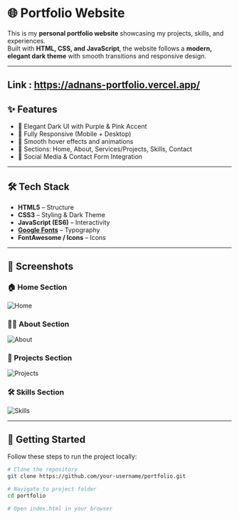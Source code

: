 # 🌐 Portfolio Website

This is my **personal portfolio website** showcasing my projects, skills, and experiences.  
Built with **HTML, CSS, and JavaScript**, the website follows a **modern, elegant dark theme** with smooth transitions and responsive design.  

---
## Link : https://adnans-portfolio.vercel.app/
## ✨ Features
- 🖤 Elegant Dark UI with Purple & Pink Accent  
- 📱 Fully Responsive (Mobile + Desktop)  
- 🎨 Smooth hover effects and animations  
- 🧩 Sections: Home, About, Services/Projects, Skills, Contact  
- 🔗 Social Media & Contact Form Integration  

---

## 🛠️ Tech Stack
- **HTML5** – Structure  
- **CSS3** – Styling & Dark Theme  
- **JavaScript (ES6)** – Interactivity  
- **[Google Fonts](https://fonts.google.com/)** – Typography  
- **FontAwesome / Icons** – Icons  

---




## 📸 Screenshots  

### 🏠 Home Section  
![Home](https://github.com/user-attachments/assets/581d93c0-480a-4ea5-a06f-bf15dca4fe91)  

### 👨‍💻 About Section  
![About](https://github.com/user-attachments/assets/d831ae42-344f-4baa-b5ab-af9d115d384f)  

### 💼 Projects Section  
![Projects](https://github.com/user-attachments/assets/0a5f1d8b-103b-4726-a3a0-a1f5f60f0482)  

### 🛠️ Skills Section  
![Skills](https://github.com/user-attachments/assets/c0be292b-5a2e-4661-aa20-39ebedcecc17)  

---

## 🚀 Getting Started

Follow these steps to run the project locally:

```bash
# Clone the repository
git clone https://github.com/your-username/portfolio.git

# Navigate to project folder
cd portfolio

# Open index.html in your browser
